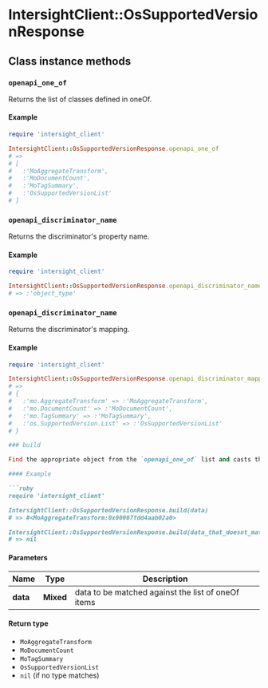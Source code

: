 # IntersightClient::OsSupportedVersionResponse

## Class instance methods

### `openapi_one_of`

Returns the list of classes defined in oneOf.

#### Example

```ruby
require 'intersight_client'

IntersightClient::OsSupportedVersionResponse.openapi_one_of
# =>
# [
#   :'MoAggregateTransform',
#   :'MoDocumentCount',
#   :'MoTagSummary',
#   :'OsSupportedVersionList'
# ]
```

### `openapi_discriminator_name`

Returns the discriminator's property name.

#### Example

```ruby
require 'intersight_client'

IntersightClient::OsSupportedVersionResponse.openapi_discriminator_name
# => :'object_type'
```

### `openapi_discriminator_name`

Returns the discriminator's mapping.

#### Example

```ruby
require 'intersight_client'

IntersightClient::OsSupportedVersionResponse.openapi_discriminator_mapping
# =>
# {
#   :'mo.AggregateTransform' => :'MoAggregateTransform',
#   :'mo.DocumentCount' => :'MoDocumentCount',
#   :'mo.TagSummary' => :'MoTagSummary',
#   :'os.SupportedVersion.List' => :'OsSupportedVersionList'
# }

### build

Find the appropriate object from the `openapi_one_of` list and casts the data into it.

#### Example

```ruby
require 'intersight_client'

IntersightClient::OsSupportedVersionResponse.build(data)
# => #<MoAggregateTransform:0x00007fdd4aab02a0>

IntersightClient::OsSupportedVersionResponse.build(data_that_doesnt_match)
# => nil
```

#### Parameters

| Name | Type | Description |
| ---- | ---- | ----------- |
| **data** | **Mixed** | data to be matched against the list of oneOf items |

#### Return type

- `MoAggregateTransform`
- `MoDocumentCount`
- `MoTagSummary`
- `OsSupportedVersionList`
- `nil` (if no type matches)


